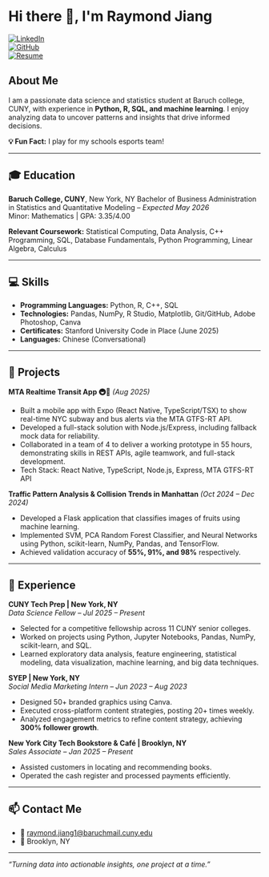 # Hi there 👋, I'm Raymond Jiang

[![LinkedIn](https://img.shields.io/badge/LinkedIn-0A66C2?style=for-the-badge&logo=linkedin&logoColor=white)](https://www.linkedin.com/in/raymond-jiang-599b182b0/)  
[![GitHub](https://img.shields.io/badge/GitHub-181717?style=for-the-badge&logo=github&logoColor=white)](https://github.com/rayj1981)  
[![Resume](https://img.shields.io/badge/Resume-PDF-red?style=for-the-badge)](Assets/Resume.pdf)  


## About Me
I am a passionate data science and statistics student at Baruch college, CUNY, with experience in **Python, R, SQL, and machine learning**. I enjoy analyzing data to uncover patterns and insights that drive informed decisions.  

**💡 Fun Fact:** I play for my schools esports team!

---

## 🎓 Education
**Baruch College, CUNY**, New York, NY
Bachelor of Business Administration in Statistics and Quantitative Modeling – *Expected May 2026*  
Minor: Mathematics | GPA: 3.35/4.00  

**Relevant Coursework:** Statistical Computing, Data Analysis, C++ Programming, SQL, Database Fundamentals, Python Programming, Linear Algebra, Calculus  

---

## 💻 Skills
- **Programming Languages:** Python, R, C++, SQL  
- **Technologies:** Pandas, NumPy, R Studio, Matplotlib, Git/GitHub, Adobe Photoshop, Canva  
- **Certificates:** Stanford University Code in Place (June 2025)  
- **Languages:** Chinese (Conversational)  

---

## 📂 Projects

**MTA Realtime Transit App 🚇🚌** *(Aug 2025)*  
- Built a mobile app with Expo (React Native, TypeScript/TSX) to show real-time NYC subway and bus alerts via the MTA GTFS-RT API. 
- Developed a full-stack solution with Node.js/Express, including fallback mock data for reliability.
- Collaborated in a team of 4 to deliver a working prototype in 55 hours, demonstrating skills in REST APIs, agile teamwork, and full-stack development.
- Tech Stack: React Native, TypeScript, Node.js, Express, MTA GTFS-RT API

  
**Traffic Pattern Analysis & Collision Trends in Manhattan** *(Oct 2024 – Dec 2024)*  
- Developed a Flask application that classifies images of fruits using machine learning.  
- Implemented SVM, PCA Random Forest Classifier, and Neural Networks using Python, scikit-learn, NumPy, Pandas, and TensorFlow.  
- Achieved validation accuracy of **55%, 91%, and 98%** respectively.  

---

## 💼 Experience

**CUNY Tech Prep | New York, NY**  
*Data Science Fellow – Jul 2025 – Present*  
- Selected for a competitive fellowship across 11 CUNY senior colleges.  
- Worked on projects using Python, Jupyter Notebooks, Pandas, NumPy, scikit-learn, and SQL.  
- Learned exploratory data analysis, feature engineering, statistical modeling, data visualization, machine learning, and big data techniques.  

**SYEP | New York, NY**  
*Social Media Marketing Intern – Jun 2023 – Aug 2023*  
- Designed 50+ branded graphics using Canva.  
- Executed cross-platform content strategies, posting 20+ times weekly.  
- Analyzed engagement metrics to refine content strategy, achieving **300% follower growth**.  

**New York City Tech Bookstore & Café | Brooklyn, NY**  
*Sales Associate – Jan 2025 – Present*  
- Assisted customers in locating and recommending books.  
- Operated the cash register and processed payments efficiently.

---

## 📫 Contact Me
- 📧 raymond.jiang1@baruchmail.cuny.edu  
- 📍 Brooklyn, NY  

---

*“Turning data into actionable insights, one project at a time.”*  


